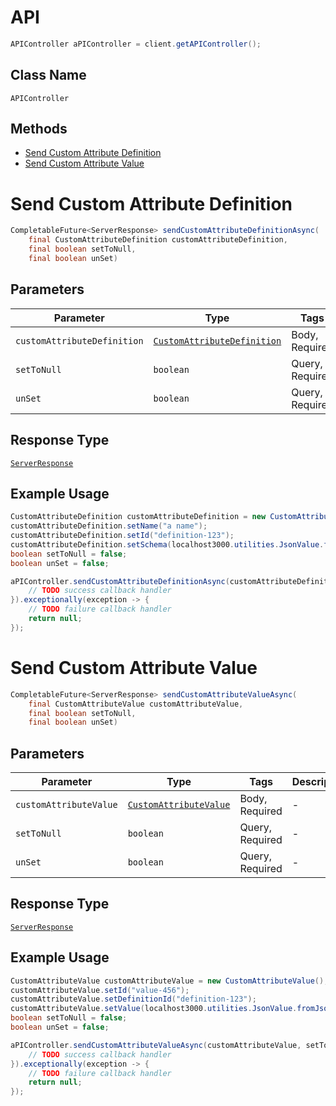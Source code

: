 # API

```java
APIController aPIController = client.getAPIController();
```

## Class Name

`APIController`

## Methods

* [Send Custom Attribute Definition](/doc/controllers/api.md#send-custom-attribute-definition)
* [Send Custom Attribute Value](/doc/controllers/api.md#send-custom-attribute-value)


# Send Custom Attribute Definition

```java
CompletableFuture<ServerResponse> sendCustomAttributeDefinitionAsync(
    final CustomAttributeDefinition customAttributeDefinition,
    final boolean setToNull,
    final boolean unSet)
```

## Parameters

| Parameter | Type | Tags | Description |
|  --- | --- | --- | --- |
| `customAttributeDefinition` | [`CustomAttributeDefinition`](/doc/models/custom-attribute-definition.md) | Body, Required | - |
| `setToNull` | `boolean` | Query, Required | - |
| `unSet` | `boolean` | Query, Required | - |

## Response Type

[`ServerResponse`](/doc/models/server-response.md)

## Example Usage

```java
CustomAttributeDefinition customAttributeDefinition = new CustomAttributeDefinition();
customAttributeDefinition.setName("a name");
customAttributeDefinition.setId("definition-123");
customAttributeDefinition.setSchema(localhost3000.utilities.JsonValue.fromJsonString("{\"$schema\":\"https://json-schema.org/draft/2020-12/schema\",\"title\":\"Person\",\"type\":\"object\",\"properties\":{\"firstName\":{\"type\":\"string\",\"description\":\"The person's first name.\"},\"lastName\":{\"type\":\"string\",\"description\":\"The person's last name.\",\"test\":null},\"age\":{\"type\":\"integer\",\"description\":\"Age in years\",\"minimum\":0}}}"));
boolean setToNull = false;
boolean unSet = false;

aPIController.sendCustomAttributeDefinitionAsync(customAttributeDefinition, setToNull, unSet).thenAccept(result -> {
    // TODO success callback handler
}).exceptionally(exception -> {
    // TODO failure callback handler
    return null;
});
```


# Send Custom Attribute Value

```java
CompletableFuture<ServerResponse> sendCustomAttributeValueAsync(
    final CustomAttributeValue customAttributeValue,
    final boolean setToNull,
    final boolean unSet)
```

## Parameters

| Parameter | Type | Tags | Description |
|  --- | --- | --- | --- |
| `customAttributeValue` | [`CustomAttributeValue`](/doc/models/custom-attribute-value.md) | Body, Required | - |
| `setToNull` | `boolean` | Query, Required | - |
| `unSet` | `boolean` | Query, Required | - |

## Response Type

[`ServerResponse`](/doc/models/server-response.md)

## Example Usage

```java
CustomAttributeValue customAttributeValue = new CustomAttributeValue();
customAttributeValue.setId("value-456");
customAttributeValue.setDefinitionId("definition-123");
customAttributeValue.setValue(localhost3000.utilities.JsonValue.fromJsonString("{\"firstName\":\"John\",\"lastName\":\"Doe\",\"age\":21,\"test\":null}"));
boolean setToNull = false;
boolean unSet = false;

aPIController.sendCustomAttributeValueAsync(customAttributeValue, setToNull, unSet).thenAccept(result -> {
    // TODO success callback handler
}).exceptionally(exception -> {
    // TODO failure callback handler
    return null;
});
```

